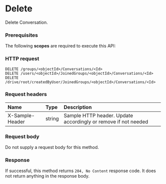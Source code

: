 # Delete

Delete Conversation.
### Prerequisites
The following **scopes** are required to execute this API: 
### HTTP request
<!-- { "blockType": "ignored" } -->
```http
DELETE /groups/<objectId>/Conversations/<Id>
DELETE /users/<objectId>/JoinedGroups/<objectId>/Conversations/<Id>
DELETE /drive/root/createdByUser/JoinedGroups/<objectId>/Conversations/<Id>

```
### Request headers
| Name       | Type | Description|
|:---------------|:--------|:----------|
| X-Sample-Header  | string  | Sample HTTP header. Update accordingly or remove if not needed|

### Request body
Do not supply a request body for this method.


### Response
If successful, this method returns `204, No Content` response code. It does not return anything in the response body.


<!-- uuid: 4678fef7-1777-47a8-9c1a-9f1885215f13
2015-10-16 10:07:47 UTC -->
<!-- {
  "type": "#page.annotation",
  "description": "Delete",
  "keywords": "",
  "section": "documentation",
  "tocPath": ""
}-->